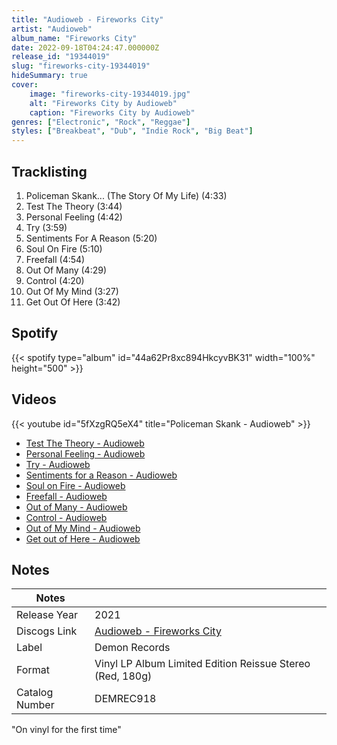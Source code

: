 ```yaml
---
title: "Audioweb - Fireworks City"
artist: "Audioweb"
album_name: "Fireworks City"
date: 2022-09-18T04:24:47.000000Z
release_id: "19344019"
slug: "fireworks-city-19344019"
hideSummary: true
cover:
    image: "fireworks-city-19344019.jpg"
    alt: "Fireworks City by Audioweb"
    caption: "Fireworks City by Audioweb"
genres: ["Electronic", "Rock", "Reggae"]
styles: ["Breakbeat", "Dub", "Indie Rock", "Big Beat"]
---
```


## Tracklisting
1. Policeman Skank... (The Story Of My Life) (4:33)
2. Test The Theory (3:44)
3. Personal Feeling (4:42)
4. Try (3:59)
5. Sentiments For A Reason (5:20)
6. Soul On Fire (5:10)
7. Freefall (4:54)
8. Out Of Many (4:29)
9. Control (4:20)
10. Out Of My Mind (3:27)
11. Get Out Of Here (3:42)


## Spotify
{{< spotify type="album" id="44a62Pr8xc894HkcyvBK31" width="100%" height="500" >}}



## Videos
{{< youtube id="5fXzgRQ5eX4" title="Policeman Skank - Audioweb" >}}
- [Test The Theory - Audioweb](https://www.youtube.com/watch?v=yqj8P274Qao)
- [Personal Feeling - Audioweb](https://www.youtube.com/watch?v=QE-qX5YMYRs)
- [Try - Audioweb](https://www.youtube.com/watch?v=w0vPvfwvOTI)
- [Sentiments for a Reason - Audioweb](https://www.youtube.com/watch?v=W1b2h1jGqVI)
- [Soul on Fire - Audioweb](https://www.youtube.com/watch?v=IKKP7Pb7w00)
- [Freefall - Audioweb](https://www.youtube.com/watch?v=qXw2hBuh9qk)
- [Out of Many - Audioweb](https://www.youtube.com/watch?v=2zDNt_nSqno)
- [Control - Audioweb](https://www.youtube.com/watch?v=3_L2RS3vLRo)
- [Out of My Mind - Audioweb](https://www.youtube.com/watch?v=6eEhJyDRS9Y)
- [Get out of Here - Audioweb](https://www.youtube.com/watch?v=3IuYviB0GV8)

## Notes
| Notes          |             |
| ---------------| ----------- |
| Release Year   | 2021 |
| Discogs Link   | [Audioweb - Fireworks City](https://www.discogs.com/release/19344019-Audioweb-Fireworks-City) |
| Label          | Demon Records |
| Format         | Vinyl LP Album Limited Edition Reissue Stereo (Red, 180g) |
| Catalog Number | DEMREC918 |

"On vinyl for the first time"
